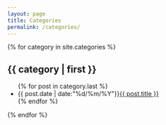 ```yaml
---
layout: page
title: Categories
permalink: /categories/
---
```


{% for category in site.categories %}
<h2>{{ category | first }} </h2>
<ul class="arc-list">
    {% for post in category.last %}
        <li>{{ post.date | date:"%d/%m/%Y"}}<a href="{{ post.url }}">{{ post.title }}</a></li>
    {% endfor %}
</ul>
{% endfor %}